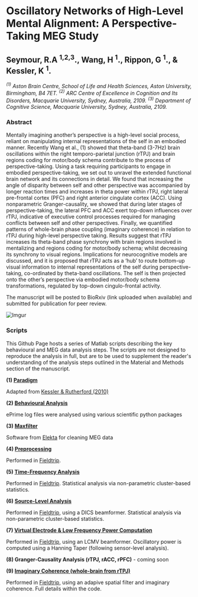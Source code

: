 # **Oscillatory Networks of High-Level Mental Alignment: A Perspective-Taking MEG Study**

## **Seymour, R.A <sup>1,2,3</sup>., Wang, H <sup>1</sup>., Rippon, G <sup>1</sup>., & Kessler, K <sup>1</sup>.**

*<sup>(1)</sup> Aston Brain Centre, School of Life and Health Sciences, Aston University, Birmingham, B4 7ET. <sup>(2)</sup> ARC Centre of Excellence in Cognition and Its Disorders, Macquarie University, Sydney, Australia, 2109. <sup>(3)</sup> Department of Cognitive Science, Macquarie University, Sydney, Australia, 2109.*

### **Abstract**

Mentally imagining another’s perspective is a high-level social process, reliant on manipulating internal representations of the self in an embodied manner. Recently Wang et al., (1) showed that theta-band (3-7Hz) brain oscillations within the right temporo-parietal junction (rTPJ) and brain regions coding for motor/body schema contribute to the process of perspective-taking. Using a task requiring participants to engage in embodied perspective-taking, we set out to unravel the extended functional brain network and its connections in detail. We found that increasing the angle of disparity between self and other perspective was accompanied by longer reaction times and increases in theta power within rTPJ, right lateral pre-frontal cortex (PFC) and right anterior cingulate cortex (ACC). Using nonparametric Granger-causality, we showed that during later stages of perspective-taking, the lateral PFC and ACC exert top-down influences over rTPJ, indicative of executive control processes required for managing conflicts between self and other perspectives. Finally, we quantified patterns of whole-brain phase coupling (imaginary coherence) in relation to rTPJ during high-level perspective taking. Results suggest that rTPJ increases its theta-band phase synchrony with brain regions involved in mentalizing and regions coding for motor/body schema; whilst decreasing its synchrony to visual regions. Implications for neurocognitive models are discussed, and it is proposed that rTPJ acts as a ‘hub’ to route bottom-up visual information to internal representations of the self during perspective-taking, co-ordinated by theta-band oscillations. The self is then projected onto the other’s perspective via embodied motor/body schema transformations, regulated by top-down cingulo-frontal activity.

The manuscript will be posted to BioRxiv (link uploaded when available) and submitted for publication for peer review.

![Imgur](https://i.imgur.com/2PlluEh.png)

### Scripts

This Github Page hosts a series of Matlab scripts describing the key behavioural and MEG data analysis steps. The scripts are not designed to reproduce the analysis in full, but are to be used to supplement the reader's understanding of the analysis steps outlined in the Material and Methods section of the manuscript.

**(1) [Paradigm](https://neurofractal.github.io/perspective_taking_oscillatory_networks/paradigm)**

Adapted from [Kessler & Rutherford (2010)](https://www.ncbi.nlm.nih.gov/pmc/articles/PMC3153818/)

**(2) [Behavioural Analysis](https://neurofractal.github.io/perspective_taking_oscillatory_networks/behavioural)**

ePrime log files were analysed using various scientific python packages

**(3) [Maxfilter](https://neurofractal.github.io/perspective_taking_oscillatory_networks/maxfilter)**

Software from [Elekta](http://imaging.mrc-cbu.cam.ac.uk/meg/Maxfilter) for cleaning MEG data

**(4) [Preprocessing](https://neurofractal.github.io/perspective_taking_oscillatory_networks/preprocessing)**

Performed in [Fieldtrip](http://www.fieldtriptoolbox.org/).

**(5) [Time-Frequency Analysis](https://neurofractal.github.io/perspective_taking_oscillatory_networks/tfr_analysis)**

Performed in [Fieldtrip](http://www.fieldtriptoolbox.org/). Statistical analysis via non-parametric cluster-based statistics.

**(6) [Source-Level Analysis](https://neurofractal.github.io/perspective_taking_oscillatory_networks/source_analysis)**

Performed in [Fieldtrip](http://www.fieldtriptoolbox.org/), using a DICS beamformer. Statistical analysis via non-parametric cluster-based statistics.

**(7) [Virtual Electrode & Low Frequency Power Computation](https://neurofractal.github.io/perspective_taking_oscillatory_networks/compute_VE_TPJ_ACC_PFC)**

Performed in [Fieldtrip](http://www.fieldtriptoolbox.org/), using an LCMV beamformer. Oscillatory power is computed using a Hanning Taper (following sensor-level analysis).

**(8) Granger-Causality Analysis (rTPJ, rACC, rPFC)** - coming soon

**(9) [Imaginary Coherence (whole-brain from rTPJ)](https://neurofractal.github.io/perspective_taking_oscillatory_networks/wholebrain_imag_coherence_rTPJ)**

Performed in [Fieldtrip](http://www.fieldtriptoolbox.org/), using an adapive spatial filter and imaginary coherence. Full details within the code.
